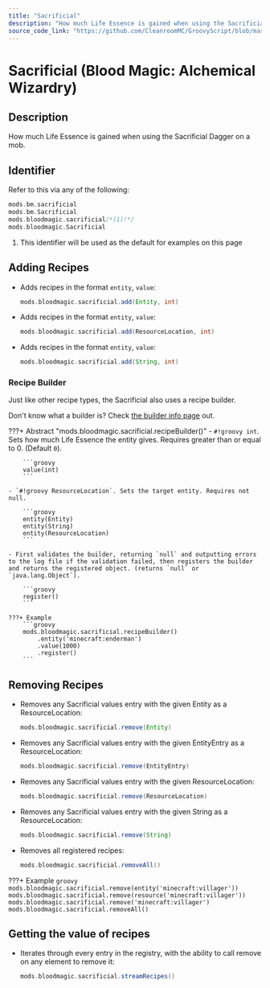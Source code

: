 ```yaml
---
title: "Sacrificial"
description: "How much Life Essence is gained when using the Sacrificial Dagger on a mob."
source_code_link: "https://github.com/CleanroomMC/GroovyScript/blob/master/src/main/java/com/cleanroommc/groovyscript/compat/mods/bloodmagic/Sacrificial.java"
---
```


# Sacrificial (Blood Magic: Alchemical Wizardry)

## Description

How much Life Essence is gained when using the Sacrificial Dagger on a mob.

## Identifier

Refer to this via any of the following:

```groovy hl_lines="3"
mods.bm.sacrificial
mods.bm.Sacrificial
mods.bloodmagic.sacrificial/*(1)!*/
mods.bloodmagic.Sacrificial
```

1. This identifier will be used as the default for examples on this page

## Adding Recipes

- Adds recipes in the format `entity`, `value`:

    ```groovy
    mods.bloodmagic.sacrificial.add(Entity, int)
    ```

- Adds recipes in the format `entity`, `value`:

    ```groovy
    mods.bloodmagic.sacrificial.add(ResourceLocation, int)
    ```

- Adds recipes in the format `entity`, `value`:

    ```groovy
    mods.bloodmagic.sacrificial.add(String, int)
    ```


### Recipe Builder

Just like other recipe types, the Sacrificial also uses a recipe builder.

Don't know what a builder is? Check [the builder info page](../../../groovy/builder.md) out.

???+ Abstract "mods.bloodmagic.sacrificial.recipeBuilder()"
    - `#!groovy int`. Sets how much Life Essence the entity gives. Requires greater than or equal to 0. (Default `0`).

        ```groovy
        value(int)
        ```

    - `#!groovy ResourceLocation`. Sets the target entity. Requires not null.

        ```groovy
        entity(Entity)
        entity(String)
        entity(ResourceLocation)
        ```

    - First validates the builder, returning `null` and outputting errors to the log file if the validation failed, then registers the builder and returns the registered object. (returns `null` or `java.lang.Object`).

        ```groovy
        register()
        ```

    ???+ Example
        ```groovy
        mods.bloodmagic.sacrificial.recipeBuilder()
            .entity('minecraft:enderman')
            .value(1000)
            .register()
        ```



## Removing Recipes

- Removes any Sacrificial values entry with the given Entity as a ResourceLocation:

    ```groovy
    mods.bloodmagic.sacrificial.remove(Entity)
    ```

- Removes any Sacrificial values entry with the given EntityEntry as a ResourceLocation:

    ```groovy
    mods.bloodmagic.sacrificial.remove(EntityEntry)
    ```

- Removes any Sacrificial values entry with the given ResourceLocation:

    ```groovy
    mods.bloodmagic.sacrificial.remove(ResourceLocation)
    ```

- Removes any Sacrificial values entry with the given String as a ResourceLocation:

    ```groovy
    mods.bloodmagic.sacrificial.remove(String)
    ```

- Removes all registered recipes:

    ```groovy
    mods.bloodmagic.sacrificial.removeAll()
    ```

???+ Example
    ```groovy
    mods.bloodmagic.sacrificial.remove(entity('minecraft:villager'))
    mods.bloodmagic.sacrificial.remove(resource('minecraft:villager'))
    mods.bloodmagic.sacrificial.remove('minecraft:villager')
    mods.bloodmagic.sacrificial.removeAll()
    ```

## Getting the value of recipes

- Iterates through every entry in the registry, with the ability to call remove on any element to remove it:

    ```groovy
    mods.bloodmagic.sacrificial.streamRecipes()
    ```
